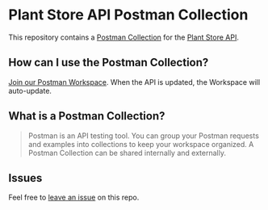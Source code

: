 # Plant Store API Postman Collection

This repository contains a [Postman Collection](/collection.json) for the [Plant Store API](https://github.com/fern-api/plantstore-openapi).

## How can I use the Postman Collection?

[Join our Postman Workspace](https://www.postman.com/fern-api/workspace/fern-plantstore). When the API is updated, the Workspace will auto-update.

## What is a Postman Collection?

> Postman is an API testing tool. You can group your Postman requests and examples into collections to keep your workspace organized. A Postman Collection can be shared internally and externally.

## Issues

Feel free to [leave an issue](https://github.com/fern-api/plantstore-postman/issues) on this repo.
